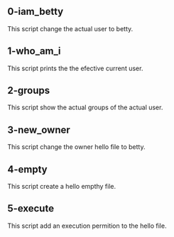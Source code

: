 ## 0-iam_betty
This script change the actual user to betty.

## 1-who_am_i
This script prints the the efective current user.

## 2-groups
This script show the actual groups of the actual user.

## 3-new_owner
This script change the owner hello file to betty.

## 4-empty
This script create a hello empthy file.

## 5-execute
This script add an execution permition to the hello file.
